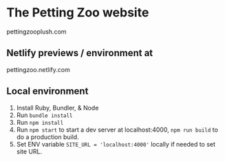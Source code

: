 # The Petting Zoo website
pettingzooplush.com

## Netlify previews / environment at
pettingzoo.netlify.com

## Local environment
1. Install Ruby, Bundler, & Node
2. Run `bundle install`
3. Run `npm install`
4. Run `npm start` to start a dev server at localhost:4000, `npm run build` to do a production build.
5. Set ENV variable `SITE_URL = 'localhost:4000'` locally if needed to set site URL.